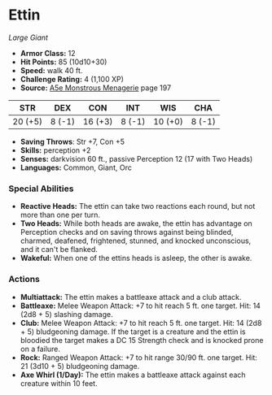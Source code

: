 # Ettin

*Large* *Giant*

- **Armor Class:** 12
- **Hit Points:** 85 (10d10+30)
- **Speed:** walk 40 ft.
- **Challenge Rating:** 4 (1,100 XP)
- **Source:** [A5e Monstrous Menagerie](https://enpublishingrpg.com/products/level-up-monstrous-menagerie-a5e) page 197

| STR | DEX | CON | INT | WIS | CHA |
| --- | --- | --- | --- | --- | --- |
| 20 (+5) | 8 (-1) | 16 (+3) | 8 (-1) | 10 (+0) | 8 (-1) |

- **Saving Throws**: Str +7, Con +5
- **Skills:** perception +2
- **Senses:** darkvision 60 ft., passive Perception 12 (17 with Two Heads)
- **Languages:** Common, Giant, Orc
### Special Abilities
- **Reactive Heads:** The ettin can take two reactions each round, but not more than one per turn.
- **Two Heads:** While both heads are awake, the ettin has advantage on Perception checks and on saving throws against being blinded, charmed, deafened, frightened, stunned, and knocked unconscious, and it can't be flanked.
- **Wakeful:** When one of the ettins heads is asleep, the other is awake.
### Actions
- **Multiattack:** The ettin makes a battleaxe attack and a club attack.
- **Battleaxe:** Melee Weapon Attack: +7 to hit  reach 5 ft.  one target. Hit: 14 (2d8 + 5) slashing damage.
- **Club:** Melee Weapon Attack: +7 to hit  reach 5 ft.  one target. Hit: 14 (2d8 + 5) bludgeoning damage. If the target is a creature and the ettin is bloodied  the target makes a DC 15 Strength check and is knocked prone on a failure.
- **Rock:** Ranged Weapon Attack: +7 to hit  range 30/90 ft.  one target. Hit: 21 (3d10 + 5) bludgeoning damage.
- **Axe Whirl (1/Day):** The ettin makes a battleaxe attack against each creature within 10 feet.


